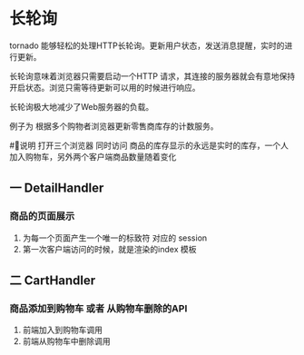 # 长轮询
tornado 能够轻松的处理HTTP长轮询。更新用户状态，发送消息提醒，实时的进行更新。

长轮询意味着浏览器只需要启动一个HTTP 请求，其连接的服务器就会有意地保持开启状态。浏览只需等待更新可以用的时候进行响应。

长轮询极大地减少了Web服务器的负载。

例子为 根据多个购物者浏览器更新零售商库存的计数服务。


#🌰说明
打开三个浏览器 同时访问 商品的库存显示的永远是实时的库存，一个人加入购物车，另外两个客户端商品数量随着变化  

## 一  DetailHandler
### 商品的页面展示
1. 为每一个页面产生一个唯一的标致符 对应的 session
2. 第一次客户端访问的时候，就是渲染的index 模板
 
## 二 CartHandler 
### 商品添加到购物车 或者 从购物车删除的API 
1. 前端加入到购物车调用
2. 前端从购物车中删除调用


 

